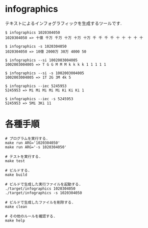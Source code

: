 # infographics

テキストによるインフォグラフィックを生成するツールです.

    $ infographics 1020304050
    1020304050 => 十億 千万 千万 十万 十万 十万 千 千 千 千 十 十 十 十 十

    $ infographics -s 1020304050
    1020304050 => 10億 2000万 30万 4000 50

    $ infographics --si 1002003004005
    1002003004005 => T G G M M M k k k k 1 1 1 1 1

    $ infographics --si -s 1002003004005
    1002003004005 => 1T 2G 3M 4k 5

    $ infographics --iec 5245953
    5245953 => Mi Mi Mi Mi Mi Ki Ki Ki 1

    $ infographics --iec -s 5245953
    5245953 => 5Mi 3Ki 11

# 各種手順

    # プログラムを実行する.
    make run ARG='1020304050'
    make run ARG='-s 1020304050'

    # テストを実行する.
    make test

    # ビルドする.
    make build

    # ビルドで生成した実行ファイルを起動する.
    ./target/infographics 1020304050
    ./target/infographics -s 1020304050

    # ビルドで生成したファイルを削除する.
    make clean

    # その他のルールを確認する.
    make help

